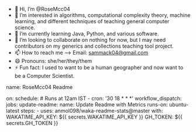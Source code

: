 - 👋 Hi, I’m @RoseMcc04
- 👀 I’m interested in algorithms, computational complexity theory, machine learning, and different techniques of teaching general computer science. 
- 🌱 I’m currently learning Java, Python, and various software.
- 💞️ I’m looking to collaborate on nothing for now, but I may need contributors on my generics and collections teaching tool project. 
- 📫 How to reach me --> Email: sammack04@gmail.com
- 😄 Pronouns: she/her/they/them
- ⚡ Fun fact: I used to want to be a human geographer and now want to be a Computer Scientist. 

<!--START_SECTION:waka-->
name: RoseMcc04 Readme

on:
  schedule:
    # Runs at 12am IST
    - cron: '30 18 * * *'
  workflow_dispatch:
jobs:
  update-readme:
    name: Update Readme with Metrics
    runs-on: ubuntu-latest
    steps:
      - uses: anmol098/waka-readme-stats@master
        with:
          WAKATIME_API_KEY: ${{ secrets.WAKATIME_API_KEY }}
          GH_TOKEN: ${{ secrets.GH_TOKEN }}
<!--END_SECTION:waka-->

<!---
RoseMcc04/RoseMcc04 is a ✨ special ✨ repository because its `README.md` (this file) appears on your GitHub profile.
You can click the Preview link to take a look at your changes.
--->
